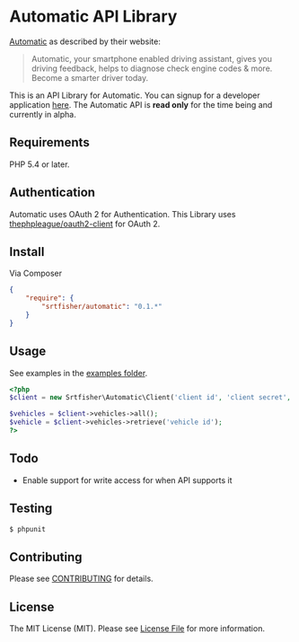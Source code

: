 Automatic API Library
=====================

[Automatic](https://www.automatic.com/) as described by their website:

> Automatic, your smartphone enabled driving assistant, gives you driving feedback, helps to diagnose check engine codes & more. Become a smarter driver today.

This is an API Library for Automatic. You can signup for a developer application [here](https://www.automatic.com/developer/). The Automatic API is **read only** for the time being and currently in alpha.

## Requirements

PHP 5.4 or later.

## Authentication

Automatic uses OAuth 2 for Authentication. This Library uses [thephpleague/oauth2-client](https://github.com/thephpleague/oauth2-client) for OAuth 2.

## Install

Via Composer

``` json
{
    "require": {
        "srtfisher/automatic": "0.1.*"
    }
}
```

## Usage

See examples in the [examples folder](https://github.com/srtfisher/automatic/tree/master/examples).

``` php
<?php
$client = new Srtfisher\Automatic\Client('client id', 'client secret', 'access token', $redirectUri);

$vehicles = $client->vehicles->all();
$vehicle = $client->vehicles->retrieve('vehicle id');
?>
```

## Todo

- Enable support for write access for when API supports it

## Testing

``` bash
$ phpunit
```

## Contributing

Please see [CONTRIBUTING](https://github.com/srtfisher/automatic/blob/master/CONTRIBUTING.md) for details.


## License

The MIT License (MIT). Please see [License File](https://github.com/srtfisher/master/blob/master/LICENSE) for more information.